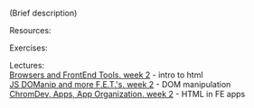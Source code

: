 (Brief description)

Resources:

Exercises:

Lectures:  
	[Browsers and FrontEnd Tools.  week 2](https://drive.google.com/open?id=1RTzaAILum1I7MsErjw5z-OCCawgeC-pUJYZG0r1qwmE)  - intro to html  
	[JS DOManip and more F.E.T.'s.  week 2](https://drive.google.com/open?id=13ir7s_Ll8cE6SgT4ub9SMcSHLRhPYPjcQLNxBuuZ69g)  - DOM manipulation  
	[ChromDev, Apps, App Organization.  week 2](https://drive.google.com/open?id=18vMbQ52CX9CNxlIBW35V8leW0m8A9_RDqocdwat19tM)  - HTML in FE apps
